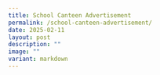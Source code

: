 ```yaml
---
title: School Canteen Advertisement
permalink: /school-canteen-advertisement/
date: 2025-02-11
layout: post
description: ""
image: ""
variant: markdown
---
```

